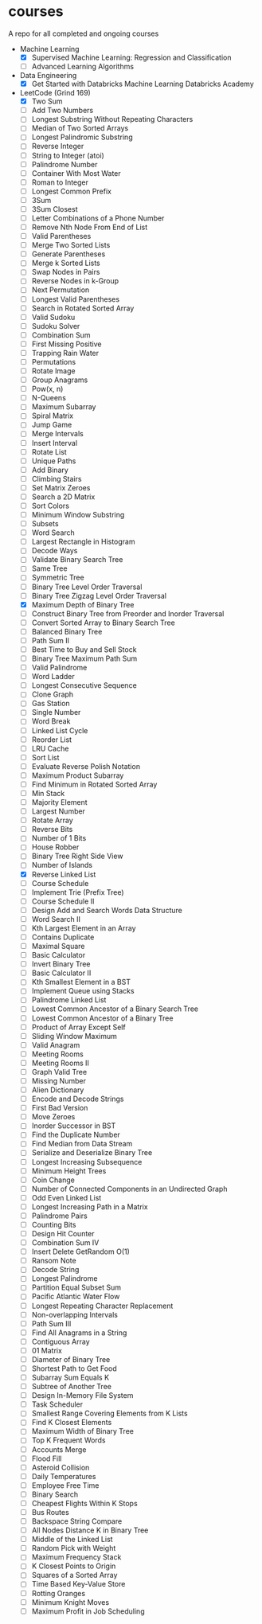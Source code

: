 # courses
A repo for all completed and ongoing courses

- Machine Learning
    - [x] Supervised Machine Learning: Regression and Classification
    - [ ] Advanced Learning Algorithms

- Data Engineering
    - [x] Get Started with Databricks Machine Learning Databricks Academy

- LeetCode (Grind 169)
    - [x] Two Sum
    - [ ] Add Two Numbers
    - [ ] Longest Substring Without Repeating Characters
    - [ ] Median of Two Sorted Arrays
    - [ ] Longest Palindromic Substring
    - [ ] Reverse Integer
    - [ ] String to Integer (atoi)
    - [ ] Palindrome Number
    - [ ] Container With Most Water
    - [ ] Roman to Integer
    - [ ] Longest Common Prefix
    - [ ] 3Sum
    - [ ] 3Sum Closest
    - [ ] Letter Combinations of a Phone Number
    - [ ] Remove Nth Node From End of List
    - [ ] Valid Parentheses
    - [ ] Merge Two Sorted Lists
    - [ ] Generate Parentheses
    - [ ] Merge k Sorted Lists
    - [ ] Swap Nodes in Pairs
    - [ ] Reverse Nodes in k-Group
    - [ ] Next Permutation
    - [ ] Longest Valid Parentheses
    - [ ] Search in Rotated Sorted Array
    - [ ] Valid Sudoku
    - [ ] Sudoku Solver
    - [ ] Combination Sum
    - [ ] First Missing Positive
    - [ ] Trapping Rain Water
    - [ ] Permutations
    - [ ] Rotate Image
    - [ ] Group Anagrams
    - [ ] Pow(x, n)
    - [ ] N-Queens
    - [ ] Maximum Subarray
    - [ ] Spiral Matrix
    - [ ] Jump Game
    - [ ] Merge Intervals
    - [ ] Insert Interval
    - [ ] Rotate List
    - [ ] Unique Paths
    - [ ] Add Binary
    - [ ] Climbing Stairs
    - [ ] Set Matrix Zeroes
    - [ ] Search a 2D Matrix
    - [ ] Sort Colors
    - [ ] Minimum Window Substring
    - [ ] Subsets
    - [ ] Word Search
    - [ ] Largest Rectangle in Histogram
    - [ ] Decode Ways
    - [ ] Validate Binary Search Tree
    - [ ] Same Tree
    - [ ] Symmetric Tree
    - [ ] Binary Tree Level Order Traversal
    - [ ] Binary Tree Zigzag Level Order Traversal
    - [x] Maximum Depth of Binary Tree
    - [ ] Construct Binary Tree from Preorder and Inorder Traversal
    - [ ] Convert Sorted Array to Binary Search Tree
    - [ ] Balanced Binary Tree
    - [ ] Path Sum II
    - [ ] Best Time to Buy and Sell Stock
    - [ ] Binary Tree Maximum Path Sum
    - [ ] Valid Palindrome
    - [ ] Word Ladder
    - [ ] Longest Consecutive Sequence
    - [ ] Clone Graph
    - [ ] Gas Station
    - [ ] Single Number
    - [ ] Word Break
    - [ ] Linked List Cycle
    - [ ] Reorder List
    - [ ] LRU Cache
    - [ ] Sort List
    - [ ] Evaluate Reverse Polish Notation
    - [ ] Maximum Product Subarray
    - [ ] Find Minimum in Rotated Sorted Array
    - [ ] Min Stack
    - [ ] Majority Element
    - [ ] Largest Number
    - [ ] Rotate Array
    - [ ] Reverse Bits
    - [ ] Number of 1 Bits
    - [ ] House Robber
    - [ ] Binary Tree Right Side View
    - [ ] Number of Islands
    - [x] Reverse Linked List
    - [ ] Course Schedule
    - [ ] Implement Trie (Prefix Tree)
    - [ ] Course Schedule II
    - [ ] Design Add and Search Words Data Structure
    - [ ] Word Search II
    - [ ] Kth Largest Element in an Array
    - [ ] Contains Duplicate
    - [ ] Maximal Square
    - [ ] Basic Calculator
    - [ ] Invert Binary Tree
    - [ ] Basic Calculator II
    - [ ] Kth Smallest Element in a BST
    - [ ] Implement Queue using Stacks
    - [ ] Palindrome Linked List
    - [ ] Lowest Common Ancestor of a Binary Search Tree
    - [ ] Lowest Common Ancestor of a Binary Tree
    - [ ] Product of Array Except Self
    - [ ] Sliding Window Maximum
    - [ ] Valid Anagram
    - [ ] Meeting Rooms
    - [ ] Meeting Rooms II
    - [ ] Graph Valid Tree
    - [ ] Missing Number
    - [ ] Alien Dictionary
    - [ ] Encode and Decode Strings
    - [ ] First Bad Version
    - [ ] Move Zeroes
    - [ ] Inorder Successor in BST
    - [ ] Find the Duplicate Number
    - [ ] Find Median from Data Stream
    - [ ] Serialize and Deserialize Binary Tree
    - [ ] Longest Increasing Subsequence
    - [ ] Minimum Height Trees
    - [ ] Coin Change
    - [ ] Number of Connected Components in an Undirected Graph
    - [ ] Odd Even Linked List
    - [ ] Longest Increasing Path in a Matrix
    - [ ] Palindrome Pairs
    - [ ] Counting Bits
    - [ ] Design Hit Counter
    - [ ] Combination Sum IV
    - [ ] Insert Delete GetRandom O(1)
    - [ ] Ransom Note
    - [ ] Decode String
    - [ ] Longest Palindrome
    - [ ] Partition Equal Subset Sum
    - [ ] Pacific Atlantic Water Flow
    - [ ] Longest Repeating Character Replacement
    - [ ] Non-overlapping Intervals
    - [ ] Path Sum III
    - [ ] Find All Anagrams in a String
    - [ ] Contiguous Array
    - [ ] 01 Matrix
    - [ ] Diameter of Binary Tree
    - [ ] Shortest Path to Get Food
    - [ ] Subarray Sum Equals K
    - [ ] Subtree of Another Tree
    - [ ] Design In-Memory File System
    - [ ] Task Scheduler
    - [ ] Smallest Range Covering Elements from K Lists
    - [ ] Find K Closest Elements
    - [ ] Maximum Width of Binary Tree
    - [ ] Top K Frequent Words
    - [ ] Accounts Merge
    - [ ] Flood Fill
    - [ ] Asteroid Collision
    - [ ] Daily Temperatures
    - [ ] Employee Free Time
    - [ ] Binary Search
    - [ ] Cheapest Flights Within K Stops
    - [ ] Bus Routes
    - [ ] Backspace String Compare
    - [ ] All Nodes Distance K in Binary Tree
    - [ ] Middle of the Linked List
    - [ ] Random Pick with Weight
    - [ ] Maximum Frequency Stack
    - [ ] K Closest Points to Origin
    - [ ] Squares of a Sorted Array
    - [ ] Time Based Key-Value Store
    - [ ] Rotting Oranges
    - [ ] Minimum Knight Moves
    - [ ] Maximum Profit in Job Scheduling